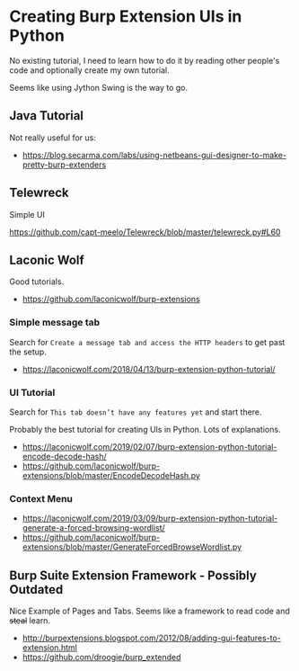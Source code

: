 # Creating Burp Extension UIs in Python
No existing tutorial, I need to learn how to do it by reading other people's
code and optionally create my own tutorial.

Seems like using Jython Swing is the way to go.

## Java Tutorial
Not really useful for us:

* https://blog.secarma.com/labs/using-netbeans-gui-designer-to-make-pretty-burp-extenders

## Telewreck
Simple UI

https://github.com/capt-meelo/Telewreck/blob/master/telewreck.py#L60

## Laconic Wolf
Good tutorials.

* https://github.com/laconicwolf/burp-extensions

### Simple message tab
Search for `Create a message tab and access the HTTP headers` to get past the
setup.

* https://laconicwolf.com/2018/04/13/burp-extension-python-tutorial/

### UI Tutorial
Search for `This tab doesn’t have any features yet` and start there.

Probably the best tutorial for creating UIs in Python. Lots of explanations.

* https://laconicwolf.com/2019/02/07/burp-extension-python-tutorial-encode-decode-hash/
* https://github.com/laconicwolf/burp-extensions/blob/master/EncodeDecodeHash.py

### Context Menu

* https://laconicwolf.com/2019/03/09/burp-extension-python-tutorial-generate-a-forced-browsing-wordlist/
* https://github.com/laconicwolf/burp-extensions/blob/master/GenerateForcedBrowseWordlist.py

## Burp Suite Extension Framework - Possibly Outdated
Nice Example of Pages and Tabs. Seems like a framework to read code and
~~steal~~ learn.

* http://burpextensions.blogspot.com/2012/08/adding-gui-features-to-extension.html
* https://github.com/droogie/burp_extended